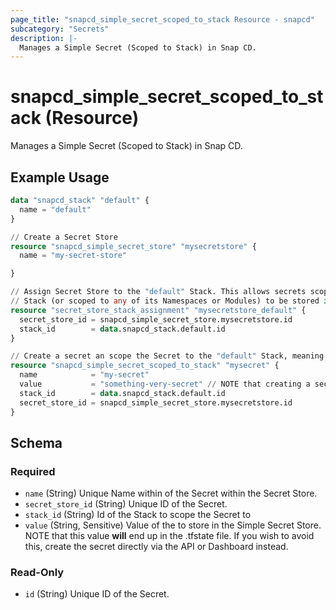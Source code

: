 ```yaml
---
page_title: "snapcd_simple_secret_scoped_to_stack Resource - snapcd"
subcategory: "Secrets"
description: |-
  Manages a Simple Secret (Scoped to Stack) in Snap CD.
---
```


# snapcd_simple_secret_scoped_to_stack (Resource)

Manages a Simple Secret (Scoped to Stack) in Snap CD.


## Example Usage

```terraform
data "snapcd_stack" "default" {
  name = "default"
}

// Create a Secret Store
resource "snapcd_simple_secret_store" "mysecretstore" {
  name = "my-secret-store"

}

// Assign Secret Store to the "default" Stack. This allows secrets scoped to the "default"
// Stack (or scoped to any of its Namespaces or Modules) to be stored in this Secret Store
resource "secret_store_stack_assignment" "mysecretstore_default" {
  secret_store_id = snapcd_simple_secret_store.mysecretstore.id
  stack_id        = data.snapcd_stack.default.id
}

// Create a secret an scope the Secret to the "default" Stack, meaning all Modules within the Stack can access it.
resource "snapcd_simple_secret_scoped_to_stack" "mysecret" {
  name            = "my-secret"
  value           = "something-very-secret" // NOTE that creating a secret like this means that this value will be stored in the terraform state file!
  stack_id        = data.snapcd_stack.default.id
  secret_store_id = snapcd_simple_secret_store.mysecretstore.id
}
```

<!-- schema generated by tfplugindocs -->
## Schema

### Required

- `name` (String) Unique Name within of the Secret within the Secret Store.
- `secret_store_id` (String) Unique ID of the Secret.
- `stack_id` (String) Id of the Stack to scope the Secret to
- `value` (String, Sensitive) Value of the to store in the Simple Secret Store. NOTE that this value **will** end up in the .tfstate file. If you wish to avoid this, create the secret directly via the API or Dashboard instead.

### Read-Only

- `id` (String) Unique ID of the Secret.

